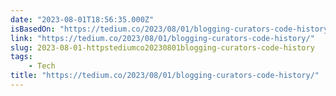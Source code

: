 ```yaml
---
date: "2023-08-01T18:56:35.000Z"
isBasedOn: "https://tedium.co/2023/08/01/blogging-curators-code-history/"
link: "https://tedium.co/2023/08/01/blogging-curators-code-history/"
slug: 2023-08-01-httpstediumco20230801blogging-curators-code-history
tags:
    - Tech
title: "https://tedium.co/2023/08/01/blogging-curators-code-history/"
---
```

